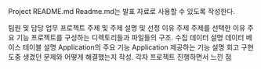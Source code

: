 Project README.md
Readme.md는 발표 자료로 사용할 수 있도록 작성한다.

팀원 및 담당 업무
프로젝트 주제 및 주제 설명 및 선정 이유
주제
주제를 선택한 이유
주요 기능
프로젝트를 구성하는 디렉토리들과 파일들의 구조.
수집 데이터 설명
데이터 베이스 테이블 설명
Application의 주요 기능
Application 제공하는 기능 설명
회고
구현 도중 생겼던 문제와 어떻게 해결했는지 작성.
각자 프로젝트 진행하면서 느낀 점